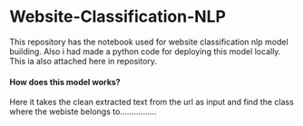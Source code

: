 # Website-Classification-NLP
This repository has the notebook  used for website classification nlp model building. Also i had made a python code for deploying this model locally. This ia also attached here in repository.


#### How does this model works?

Here it takes the clean extracted text from the url as input and find the class where the webiste belongs to................
